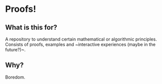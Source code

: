 # Proofs!

## What is this for? 
A repository to understand certain mathematical or algorithmic principles. Consists of proofs, examples and ~interactive experiences (maybe in the future?)~.

## Why?
Boredom.
